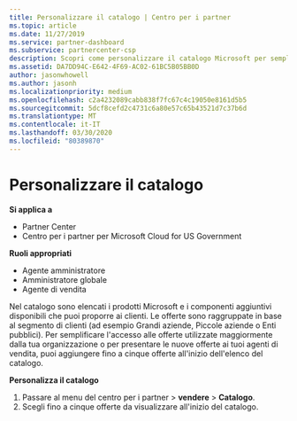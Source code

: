 ```yaml
---
title: Personalizzare il catalogo | Centro per i partner
ms.topic: article
ms.date: 11/27/2019
ms.service: partner-dashboard
ms.subservice: partnercenter-csp
description: Scopri come personalizzare il catalogo Microsoft per semplificare l'accesso alle offerte o ai prodotti dei partner che la tua organizzazione utilizza maggiormente.
ms.assetid: DA7DD94C-E642-4F69-AC02-61BC5B05BB0D
author: jasonwhowell
ms.author: jasonh
ms.localizationpriority: medium
ms.openlocfilehash: c2a4232089cabb838f7fc67c4c19050e8161d5b5
ms.sourcegitcommit: 5dcf8cefd2c4731c6a80e57c65b43521d7c37b6d
ms.translationtype: MT
ms.contentlocale: it-IT
ms.lasthandoff: 03/30/2020
ms.locfileid: "80389870"
---
```

# <a name="customize-the-catalog"></a>Personalizzare il catalogo

**Si applica a**

-  Partner Center
-  Centro per i partner per Microsoft Cloud for US Government

**Ruoli appropriati**

- Agente amministratore
- Amministratore globale
- Agente di vendita

Nel catalogo sono elencati i prodotti Microsoft e i componenti aggiuntivi disponibili che puoi proporre ai clienti. Le offerte sono raggruppate in base al segmento di clienti (ad esempio Grandi aziende, Piccole aziende o Enti pubblici). Per semplificare l'accesso alle offerte utilizzate maggiormente dalla tua organizzazione o per presentare le nuove offerte ai tuoi agenti di vendita, puoi aggiungere fino a cinque offerte all'inizio dell'elenco del catalogo.

**Personalizza il catalogo**

1.  Passare al menu del centro per i partner &gt; **vendere** &gt; **Catalogo**.
2.  Scegli fino a cinque offerte da visualizzare all'inizio del catalogo.

 

 



